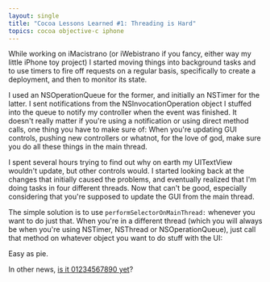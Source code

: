 ```yaml
---
layout: single
title: "Cocoa Lessons Learned #1: Threading is Hard"
topics: cocoa objective-c iphone
---
```

While working on iMacistrano (or iWebistrano if you fancy, either way my little iPhone toy project) I started moving things into background tasks and to use timers to fire off requests on a regular basis, specifically to create a deployment, and then to monitor its state.

I used an NSOperationQueue for the former, and initially an NSTimer for the latter. I sent notifications from the NSInvocationOperation object I stuffed into the queue to notify my controller when the event was finished. It doesn't really matter if you're using a notification or using direct method calls, one thing you have to make sure of: When you're updating GUI controls, pushing new controllers or whatnot, for the love of god, make sure you do all these things in the main thread.

I spent several hours trying to find out why on earth my UITextView wouldn't update, but other controls would. I started looking back at the changes that initially caused the problems, and eventually realized that I'm doing tasks in four different threads. Now that can't be good, especially considering that you're supposed to update the GUI from the main thread.

The simple solution is to use `performSelectorOnMainThread:` whenever you want to do just that. When you're in a different thread (which you will always be when you're using NSTimer, NSThread or NSOperationQueue), just call that method on whatever object you want to do stuff with the UI:

<script src="http://gist.github.com/63837.js"></script>

Easy as pie.

In other news, [is it 01234567890 yet](http://isit1234567890yet.com)?
